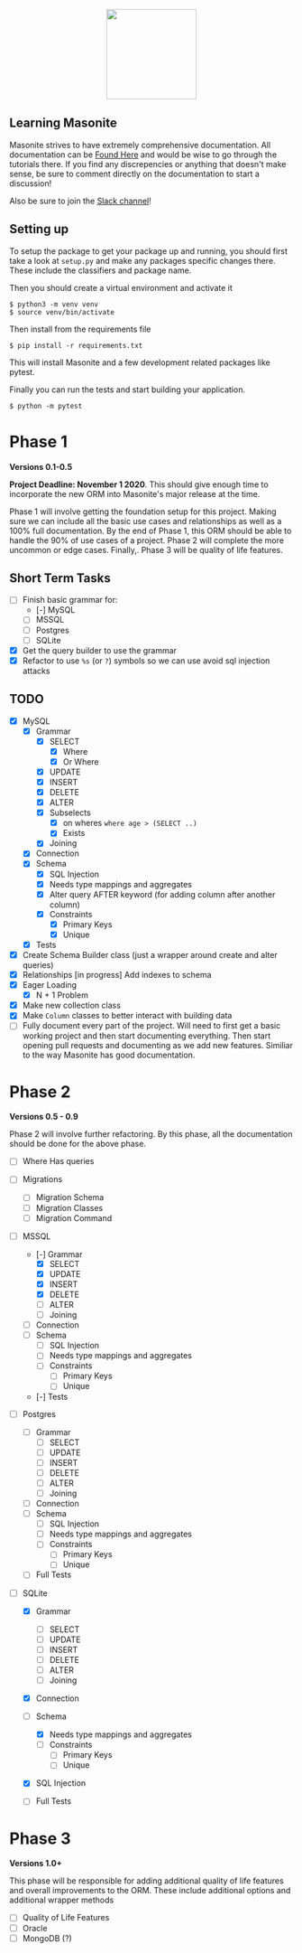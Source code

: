 
<p align="center">
<img src="https://i.imgur.com/rEXcoMn.png" width="160px"> 
</p>

## Learning Masonite

Masonite strives to have extremely comprehensive documentation. All documentation can be [Found Here](https://masoniteframework.gitbooks.io/docs/content/) and would be wise to go through the tutorials there. If you find any discrepencies or anything that doesn't make sense, be sure to comment directly on the documentation to start a discussion!

Also be sure to join the [Slack channel](https://masoniteframework.gitbooks.io/docs/content/)!

## Setting up

To setup the package to get your package up and running, you should first take a look at `setup.py` and make any packages specific changes there. These include the classifiers and package name.

Then you should create a virtual environment and activate it

```
$ python3 -m venv venv
$ source venv/bin/activate
```

Then install from the requirements file

```
$ pip install -r requirements.txt
```

This will install Masonite and a few development related packages like pytest.

Finally you can run the tests and start building your application.

```
$ python -m pytest
```

# Phase 1

**Versions 0.1-0.5**

**Project Deadline: November 1 2020**. This should give enough time to incorporate the new ORM into Masonite's major release at the time.

Phase 1 will involve getting the foundation setup for this project. Making sure we can include all the basic use cases and relationships as well as a 100% full documentation. By the end of Phase 1, this ORM should be able to handle the 90% of use cases of a project. Phase 2 will complete the more uncommon or edge cases. Finally,. Phase 3 will be quality of life features.

## Short Term Tasks

- [ ] Finish basic grammar for:
    - [-] MySQL
    - [ ] MSSQL
    - [ ] Postgres
    - [ ] SQLite
- [x] Get the query builder to use the grammar
- [x] Refactor to use `%s` (or `?`) symbols so we can use avoid sql injection attacks

## TODO

- [x] MySQL
    - [x] Grammar
        - [x] SELECT
            - [x] Where
            - [x] Or Where
        - [x] UPDATE
        - [x] INSERT
        - [x] DELETE
        - [x] ALTER
        - [x] Subselects
            - [x] on wheres `where age > (SELECT ..)`
            - [x] Exists
        - [x] Joining
    - [x] Connection
    - [x] Schema
        - [x] SQL Injection
        - [x] Needs type mappings and aggregates
        - [x] Alter query AFTER keyword (for adding column after another column)
        - [x] Constraints
            - [x] Primary Keys
            - [x] Unique
    - [x] Tests

- [x] Create Schema Builder class (just a wrapper around create and alter queries)
- [x] Relationships
[in progress] Add indexes to schema 
- [x] Eager Loading
    - [x] N + 1 Problem
- [x] Make new collection class
- [x] Make `Column` classes to better interact with building data
- [ ] Fully document every part of the project. Will need to first get a basic working project and then start documenting everything. Then start opening pull requests and documenting as we add new features. Similiar to the way Masonite has good documentation.

# Phase 2

**Versions 0.5 - 0.9**

Phase 2 will involve further refactoring. By this phase, all the documentation should be done for the above phase.

- [ ] Where Has queries
- [ ] Migrations
    - [ ] Migration Schema
    - [ ] Migration Classes
    - [ ] Migration Command
- [ ] MSSQL
    - [-] Grammar
        - [x] SELECT
        - [x] UPDATE
        - [x] INSERT
        - [x] DELETE
        - [ ] ALTER
        - [ ] Joining
    - [ ] Connection
    - [ ] Schema
        - [ ] SQL Injection
        - [ ] Needs type mappings and aggregates
        - [ ] Constraints
            - [ ] Primary Keys
            - [ ] Unique
    - [-] Tests

- [ ] Postgres
    - [ ] Grammar
        - [ ] SELECT
        - [ ] UPDATE
        - [ ] INSERT
        - [ ] DELETE
        - [ ] ALTER
        - [ ] Joining
    - [ ] Connection
    - [ ] Schema
        - [ ] SQL Injection
        - [ ] Needs type mappings and aggregates
        - [ ] Constraints
            - [ ] Primary Keys
            - [ ] Unique
    - [ ] Full Tests

- [ ] SQLite
    - [x] Grammar
        - [ ] SELECT
        - [ ] UPDATE
        - [ ] INSERT
        - [ ] DELETE
        - [ ] ALTER
        - [ ] Joining
    - [x] Connection
    - [ ] Schema
        - [x] Needs type mappings and aggregates
        - [ ] Constraints
            - [ ] Primary Keys
            - [ ] Unique
    - [x] SQL Injection
    - [ ] Full Tests


# Phase 3

**Versions 1.0+**

This phase will be responsible for adding additional quality of life features and overall improvements to the ORM. These include additional options and additional wrapper methods

- [ ] Quality of Life Features
- [ ] Oracle
- [ ] MongoDB (?)
